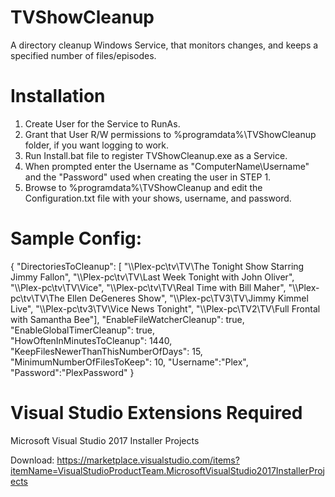 # TVShowCleanup
A directory cleanup Windows Service, that monitors changes, and keeps a specified number of files/episodes.

# Installation
1. Create User for the Service to RunAs.
2. Grant that User R/W permissions to %programdata%\TVShowCleanup folder, if you want logging to work.
3. Run Install.bat file to register TVShowCleanup.exe as a Service.
4. When prompted enter the Username as "ComputerName\Username" and the "Password" used when creating the user in STEP 1.
5. Browse to %programdata%\TVShowCleanup and edit the Configuration.txt file with your shows, username, and password.

# Sample Config:
{
	"DirectoriesToCleanup": [
	"\\\\Plex-pc\\tv\\TV\\The Tonight Show Starring Jimmy Fallon",
	"\\\\Plex-pc\\tv\\TV\\Last Week Tonight with John Oliver",
	"\\\\Plex-pc\\tv\\TV\\Vice",
	"\\\\Plex-pc\\tv\\TV\\Real Time with Bill Maher",
	"\\\\Plex-pc\\tv\\TV\\The Ellen DeGeneres Show",
	"\\\\Plex-pc\\TV3\\TV\\Jimmy Kimmel Live",
	"\\\\Plex-pc\\tv3\\TV\\Vice News Tonight",
	"\\\\Plex-pc\\TV2\\TV\\Full Frontal with Samantha Bee"],
	"EnableFileWatcherCleanup": true,	
	"EnableGlobalTimerCleanup": true,	
	"HowOftenInMinutesToCleanup": 1440,	
	"KeepFilesNewerThanThisNumberOfDays": 15,	
	"MinimumNumberOfFilesToKeep": 10,
	"Username":"Plex",
	"Password":"PlexPassword"
}

# Visual Studio Extensions Required
Microsoft Visual Studio 2017 Installer Projects

Download: https://marketplace.visualstudio.com/items?itemName=VisualStudioProductTeam.MicrosoftVisualStudio2017InstallerProjects
